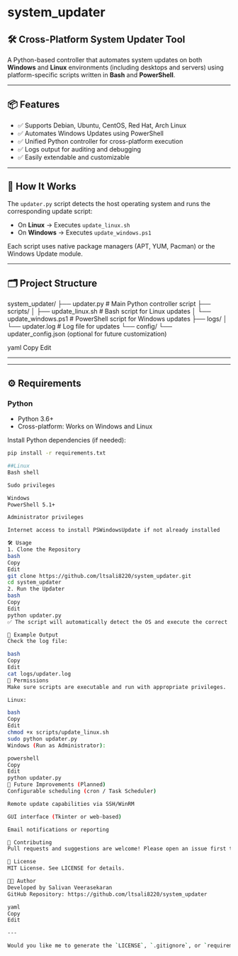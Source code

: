 ﻿# system_updater
## 🛠️ Cross-Platform System Updater Tool

A Python-based controller that automates system updates on both **Windows** and **Linux** environments (including desktops and servers) using platform-specific scripts written in **Bash** and **PowerShell**.

---

## 📦 Features

- ✅ Supports Debian, Ubuntu, CentOS, Red Hat, Arch Linux
- ✅ Automates Windows Updates using PowerShell
- ✅ Unified Python controller for cross-platform execution
- ✅ Logs output for auditing and debugging
- ✅ Easily extendable and customizable

---

## 🚀 How It Works

The `updater.py` script detects the host operating system and runs the corresponding update script:

- On **Linux** → Executes `update_linux.sh`
- On **Windows** → Executes `update_windows.ps1`

Each script uses native package managers (APT, YUM, Pacman) or the Windows Update module.

---


## 🗂️ Project Structure

system_updater/
├── updater.py # Main Python controller script
├── scripts/
│ ├── update_linux.sh # Bash script for Linux updates
│ └── update_windows.ps1 # PowerShell script for Windows updates
├── logs/
│ └── updater.log # Log file for updates
└── config/
└── updater_config.json (optional for future customization)

yaml
Copy
Edit

---


---

## ⚙️ Requirements

### Python
- Python 3.6+
- Cross-platform: Works on Windows and Linux

Install Python dependencies (if needed):

```bash
pip install -r requirements.txt

##Linux
Bash shell

Sudo privileges

Windows
PowerShell 5.1+

Administrator privileges

Internet access to install PSWindowsUpdate if not already installed

🛠️ Usage
1. Clone the Repository
bash
Copy
Edit
git clone https://github.com/ltsali8220/system_updater.git
cd system_updater
2. Run the Updater
bash
Copy
Edit
python updater.py
✅ The script will automatically detect the OS and execute the correct update procedure.

📄 Example Output
Check the log file:

bash
Copy
Edit
cat logs/updater.log
🔐 Permissions
Make sure scripts are executable and run with appropriate privileges.

Linux:

bash
Copy
Edit
chmod +x scripts/update_linux.sh
sudo python updater.py
Windows (Run as Administrator):

powershell
Copy
Edit
python updater.py
🔧 Future Improvements (Planned)
Configurable scheduling (cron / Task Scheduler)

Remote update capabilities via SSH/WinRM

GUI interface (Tkinter or web-based)

Email notifications or reporting

🤝 Contributing
Pull requests and suggestions are welcome! Please open an issue first to discuss changes.

📜 License
MIT License. See LICENSE for details.

👨‍💻 Author
Developed by Salivan Veerasekaran
GitHub Repository: https://github.com/ltsali8220/system_updater

yaml
Copy
Edit

---

Would you like me to generate the `LICENSE`, `.gitignore`, or `requirements.txt` f

